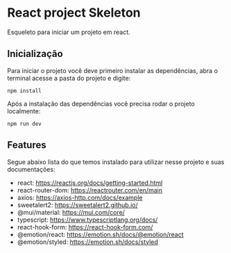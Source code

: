 # React project Skeleton

Esqueleto para iniciar um projeto em react.

## Inicialização

Para iniciar o projeto você deve primeiro instalar as dependências, abra o terminal
acesse a pasta do projeto e digite:

```
npm install
```

Após a instalação das dependências você precisa rodar o projeto localmente:

```
npm run dev
```

## Features

Segue abaixo lista do que temos instalado para utilizar nesse projeto e suas documentações:

- react: https://reactjs.org/docs/getting-started.html
- react-router-dom: https://reactrouter.com/en/main
- axios: https://axios-http.com/docs/example
- sweetalert2: https://sweetalert2.github.io/
- @mui/material: https://mui.com/core/
- typescript: https://www.typescriptlang.org/docs/
- react-hook-form: https://react-hook-form.com/
- @emotion/react: https://emotion.sh/docs/@emotion/react
- @emotion/styled: https://emotion.sh/docs/styled
